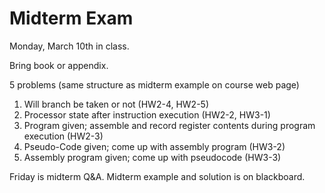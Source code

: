 # Midterm Exam

Monday, March 10th in class.

Bring book or appendix.

5 problems (same structure as midterm example on course web page)

1.  Will branch be taken or not (HW2-4, HW2-5)
2.  Processor state after instruction execution (HW2-2, HW3-1)
3.  Program given; assemble and record register contents during program execution (HW2-3)
4.  Pseudo-Code given; come up with assembly program (HW3-2)
5.  Assembly program given; come up with pseudocode (HW3-3)

Friday is midterm Q&A.
Midterm example and solution is on blackboard.
